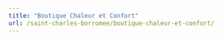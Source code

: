 ```yaml
---
title: "Boutique Chaleur et Confort"
url: /saint-charles-borromee/boutique-chaleur-et-confort/
---
```

